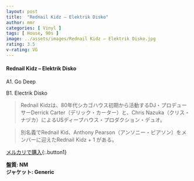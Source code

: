 ```yaml
---
layout: post
title:  "Rednail Kidz – Elektrik Disko"
author: mmr
categories: [ Vinyl ]
tags: [ House, 90s ]
image: ../assets/images/Rednail Kidz – Elektrik Disko.jpg
rating: 3.5
v-rating: VG
---
```


#### Rednail Kidz – Elektrik Disko

A1. Go Deep

B1. Electrik Disko

> Rednail Kidzは、80年代シカゴハウス初期から活動するDJ・プロデューサーDerrick Carter（デリック・カーター）と、Chris Nazuka（クリス・ナヅカ）によるUSディープハウス・プロダクション・デュオ。

> 別名義でRednail Kid、Anthony Pearson（アンソニー・ピアソン）をメンバーに迎えたRednail Kidz + 1 がある。

[メルカリで購入](https://jp.mercari.com/item/m20845429230){:.button1}

<div class="mt-4 mb-4 d-flex align-items-center">
<strong class="mr-1">盤質: NM</strong>
</div>
<div class="mt-4 mb-4 d-flex align-items-center">
<strong class="mr-1">ジャケット: Generic</strong>
</div>
